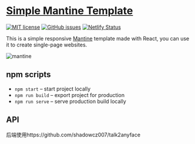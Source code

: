 # [Simple Mantine Template](https://mantinetemplate.netlify.app/)
[![MIT license](https://img.shields.io/badge/License-MIT-blue.svg)](https://lbesson.mit-license.org/)
[![GitHub issues](https://img.shields.io/github/issues/Giuseppetm/mantine-template)](https://github.com/Giuseppetm/mantine-template/issues/)
[![Netlify Status](https://api.netlify.com/api/v1/badges/d49e09ba-8ab5-45e0-911e-7f2b5e0daecb/deploy-status)](https://app.netlify.com/sites/mantinetemplate/deploys)

This is a simple responsive [Mantine](https://mantine.dev/) template made with React, you can use it to create single-page websites.

![mantine](https://user-images.githubusercontent.com/52317197/186914650-1f78068c-ec49-4995-adaa-e200ea658724.png)

## npm scripts

- `npm start` – start project locally
- `npm run build` – export project for production
- `npm run serve` – serve production build locally

## API
后端使用https://github.com/shadowcz007/talk2anyface